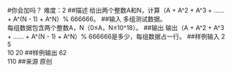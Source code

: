 #你会加吗？
难度：2
##描述
给出两个整数A和N，计算（A + A^2 + A^3 + …… + A^(N - 1) + A^N）% 666666。
##输入
多组测试数据。  
每组数据包含两个整数A，N（0≤A，N≤10^18）。
##输出
输出（A + A^2 + A^3 + …… + A^(N - 1) + A^N）% 666666是多少，每组数据占一行。
##样例输入
2 5  
10 20
##样例输出
62  
110
##来源
原创